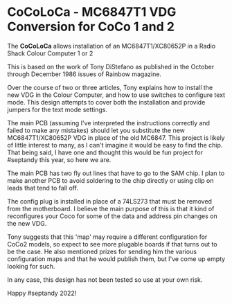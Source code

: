 # CoCoLoCa - MC6847T1 VDG Conversion for CoCo 1 and 2
 
The **CoCoLoCa** allows installation of an MC6847T1/XC80652P in a Radio Shack Colour Computer 1 or 2

This is based on the work of Tony DiStefano as published in the October through December 1986 issues of Rainbow magazine. 

Over the course of two or three articles, Tony explains how to install the new VDG in the Colour Computer, and how to use switches to configure text mode.
This design attempts to cover both the installation and provide jumpers for the text mode settings.


The main PCB (assuming I've interpreted the instructions correctly and failed to make any mistakes) should let you substitute the new MC6847T1/XC80652P VDG in place of the old MC6847. This project is likely of little interest to many, as I can't imagine it would be easy to find the chip. That being said, I have one and thought this would be fun project for #septandy this year, so here we are.

The main PCB has two fly out lines that have to go to the SAM chip. I plan to make another PCB to avoid soldering to the chip directly or using clip on leads that tend to fall off.

The config plug is installed in place of a 74LS273 that must be removed from the motherboard. I believe the main purpose of this is that it kind of reconfigures your Coco for some of the data and address pin changes on the new VDG. 

Tony suggests that this 'map' may require a different configuration for CoCo2 models, so expect to see more plugable boards if that turns out to be the case. He also mentioned prizes for sending him the various configuration maps and that he would publish them, but I've come up empty looking for such.

In any case, this design has not been tested so use at your own risk.

Happy #septandy 2022!


